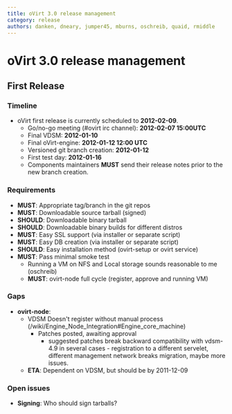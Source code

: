 ```yaml
---
title: oVirt 3.0 release management
category: release
authors: danken, dneary, jumper45, mburns, oschreib, quaid, rmiddle
---
```


# oVirt 3.0 release management

## First Release

### Timeline

*   oVirt first release is currently scheduled to **2012-02-09**.
    -   Go/no-go meeting (#ovirt irc channel): **2012-02-07 15:00UTC**
    -   Final VDSM: **2012-01-10**
    -   Final oVirt-engine: **2012-01-12 12:00 UTC**
    -   Versioned git branch creation: **2012-01-12**
    -   First test day: **2012-01-16**
    -   Components maintainers **MUST** send their release notes prior to the new branch creation.

### Requirements

*   **MUST**: Appropriate tag/branch in the git repos
*   **MUST**: Downloadable source tarball (signed)
*   **SHOULD**: Downloadable binary tarball
*   **SHOULD**: Downloadable binary builds for different distros
*   **MUST**: Easy SSL support (via installer or separate script)
*   **MUST**: Easy DB creation (via installer or separate script)
*   **SHOULD**: Easy installation method (ovirt-setup or ovirt service)
*   **MUST**: Pass minimal smoke test
    -   Running a VM on NFS and Local storage sounds reasonable to me (oschreib)
    -   **MUST**: ovirt-node full cycle (register, approve and running VM)

### Gaps

*   **ovirt-node**:
    -   VDSM Doesn't register without manual process (/wiki/Engine_Node_Integration#Engine_core_machine)
        -   Patches posted, awaiting approval
            -   suggested patches break backward compatibility with vdsm-4.9 in several cases - registration to a different servelet, different management network breaks migration, maybe more issues.
    -   **ETA**: Dependent on VDSM, but should be by 2011-12-09

### Open issues

*   **Signing**: Who should sign tarballs?

